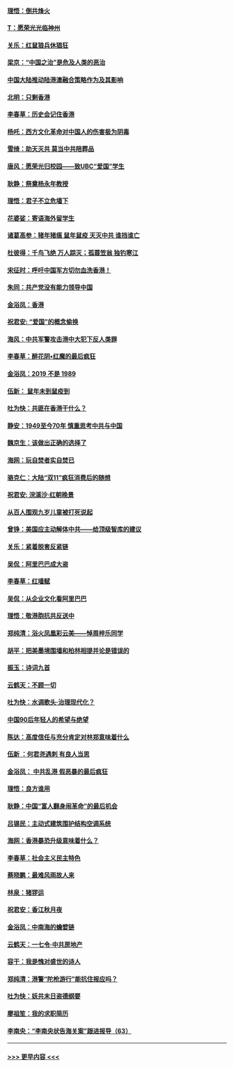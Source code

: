 #### [理悟：倒共烽火](../pages/nsc993/n11668844.md?t=11202155) 
#### [T：愿荣光光临神州](../pages/nsc993/n11668421.md?t=11202155) 
#### [关乐：红鼠狼兵休猖狂](../pages/nsc993/n11668378.md?t=11202155) 
#### [梁京：“中国之治”是危及人类的恶治](../pages/nsc993/n11668328.md?t=11202155) 
#### [中国大陆推动陆港澳融合策略作为及其影响](../pages/nsc993/n11668157.md?t=11202155) 
#### [北明：只剩香港](../pages/nsc993/n11668002.md?t=11202155) 
#### [李春草：历史会记住香港](../pages/nsc993/n11667927.md?t=11202155) 
#### [杨吒：西方文化革命对中国人的伤害极为阴毒](../pages/nsc993/n11664521.md?t=11202155) 
#### [雪绮：助天灭共 莫当中共陪葬品](../pages/nsc993/n11662650.md?t=11202155) 
#### [唐风：愿荣光归校园——致UBC“爱国”学生](../pages/nsc993/n11662194.md?t=11202155) 
#### [耿静：祭奠杨永年教授](../pages/nsc993/n11662514.md?t=11202155) 
#### [理悟：君子不立危墙下](../pages/nsc993/n11662172.md?t=11202155) 
#### [花婆娑：寄语海外留学生](../pages/nsc993/n11662121.md?t=11202155) 
#### [诸葛高参：猪年猪瘟 鼠年鼠疫 天灭中共 谁挡谁亡](../pages/nsc993/n11661980.md?t=11202155) 
#### [杜彼得：千鸟飞绝 万人踪灭；孤蓑笠翁 独钓寒江](../pages/nsc993/n11661170.md?t=11202155) 
#### [宋征时：呼吁中国军方切勿血洗香港！](../pages/nsc993/n11415318.md?t=11202155) 
#### [朱同：共产党没有能力领导中国](../pages/nsc993/n11660421.md?t=11202155) 
#### [金浴凤：香港](../pages/nsc993/n11660419.md?t=11202155) 
#### [祝君安: “爱国”的概念偷换](../pages/nsc993/n11659706.md?t=11202155) 
#### [海风：中共军警攻击港中大犯下反人类罪](../pages/nsc993/n11659632.md?t=11202155) 
#### [李春草：醉花阴•红魔的最后疯狂](../pages/nsc993/n11659287.md?t=11202155) 
#### [金浴凤：2019 不是 1989](../pages/nsc993/n11657663.md?t=11202155) 
#### [伍新： 鼠年未到鼠疫到](../pages/nsc993/n11655098.md?t=11202155) 
#### [吐为快：共匪在香港干什么？](../pages/nsc993/n11654891.md?t=11202155) 
#### [静安：1949至今70年 慎重思考中共与中国](../pages/nsc993/n11651244.md?t=11202155) 
#### [魏京生：该做出正确的选择了](../pages/nsc993/n11653084.md?t=11202155) 
#### [海网：玩自焚者实自焚已](../pages/nsc993/n11652423.md?t=11202155) 
#### [骆克仁：大陆“双11”疯狂消费后的随想](../pages/nsc993/n11652305.md?t=11202155) 
#### [祝君安: 浣溪沙·红朝晚景](../pages/nsc993/n11652258.md?t=11202155) 
#### [从百人围观九岁儿童被打死说起](../pages/nsc993/n11651030.md?t=11202155) 
#### [曾铮：美国应主动解体中共——给顶级智库的建议](../pages/nsc993/n11649888.md?t=11202155) 
#### [关乐：紧着脱套反紧链](../pages/nsc993/n11649069.md?t=11202155) 
#### [吴侃：阿里巴巴成大盗](../pages/nsc993/n11645523.md?t=11202155) 
#### [李春草：红墙赋](../pages/nsc993/n11646389.md?t=11202155) 
#### [吴侃：从企业文化看阿里巴巴](../pages/nsc993/n11645476.md?t=11202155) 
#### [理悟：敬港胞抗共反送中](../pages/nsc993/n11645466.md?t=11202155) 
#### [郑纯清：浴火凤凰彩云美——悼周梓乐同学](../pages/nsc993/n11645155.md?t=11202155) 
#### [胡平：把美墨境围墙和柏林相提并论是错误的](../pages/nsc993/n11645134.md?t=11202155) 
#### [振玉：诗词九首](../pages/nsc993/n11644081.md?t=11202155) 
#### [云鹤天：不顾一切](../pages/nsc993/n11643508.md?t=11202155) 
#### [吐为快：水调歌头·治理现代化？](../pages/nsc993/n11643485.md?t=11202155) 
#### [中国90后年轻人的希望与绝望](../pages/nsc993/n11642317.md?t=11202155) 
#### [陈达：高度信任与充分肯定对林郑意味着什么](../pages/nsc993/n11641441.md?t=11202155) 
#### [伍新 ：何君尧遇刺 有良人当思](../pages/nsc993/n11641503.md?t=11202155) 
#### [金浴凤： 中共乱港  假恶暴的最后疯狂](../pages/nsc993/n11641495.md?t=11202155) 
#### [理悟：良方谁用](../pages/nsc993/n11641463.md?t=11202155) 
#### [耿静：中国“富人翻身闹革命”的最后机会](../pages/nsc993/n11640655.md?t=11202155) 
#### [吕锡民：主动式建筑围护结构空调系统](../pages/nsc993/n11640168.md?t=11202155) 
#### [海网：香港暴恐升级意味着什么？](../pages/nsc993/n11635904.md?t=11202155) 
#### [李春草：社会主义民主特色](../pages/nsc993/n11634657.md?t=11202155) 
#### [蔡晓鹏：最难风雨故人来](../pages/nsc993/n11633145.md?t=11202155) 
#### [林泉：猪猡运](../pages/nsc993/n11631469.md?t=11202155) 
#### [祝君安：香江秋月夜](../pages/nsc993/n11631440.md?t=11202155) 
#### [金浴凤：中南海的蟾嬖链](../pages/nsc993/n11631290.md?t=11202155) 
#### [云鹤天：一七令·中共房地产](../pages/nsc993/n11630084.md?t=11202155) 
#### [容干：我是愧对盛世的诗人](../pages/nsc993/n11630059.md?t=11202155) 
#### [郑纯清：港警“陀枪游行”能抗住报应吗？](../pages/nsc993/n11629999.md?t=11202155) 
#### [吐为快：妖共末日盗德纲要](../pages/nsc993/n11628610.md?t=11202155) 
#### [廖祖笙：我的求职简历](../pages/nsc993/n11628492.md?t=11202155) 
#### [李南央：“李南央状告海关案”跟进报导（63）](../pages/nsc993/n11627039.md?t=11202155) 

----
#### [ >>> 更早内容 <<< ](../indexes/nsc993-earlier.md)
